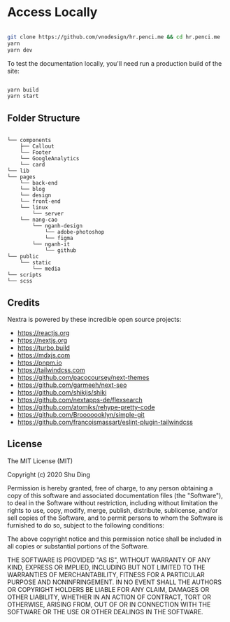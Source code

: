 # Access Locally

```bash

git clone https://github.com/vnodesign/hr.penci.me && cd hr.penci.me
yarn
yarn dev

```

To test the documentation locally, you'll need run a production build of the site:

```sh

yarn build
yarn start

```

## Folder Structure

```text

└── components
    ├── Callout
    └── Footer
    └── GoogleAnalytics
    └── card
└── lib
└── pages
    └── back-end
    └── blog
    └── design
    └── front-end
    └── linux
        └── server
    └── nang-cao
        └── nganh-design
            └── adobe-photoshop
            └── figma
        └── nganh-it
            └── github
└── public
    └── static
        └── media
└── scripts
└── scss
```

## Credits

Nextra is powered by these incredible open source projects:

- https://reactjs.org
- https://nextjs.org
- https://turbo.build
- https://mdxjs.com
- https://pnpm.io
- https://tailwindcss.com
- https://github.com/pacocoursey/next-themes
- https://github.com/garmeeh/next-seo
- https://github.com/shikijs/shiki
- https://github.com/nextapps-de/flexsearch
- https://github.com/atomiks/rehype-pretty-code
- https://github.com/Brooooooklyn/simple-git
- https://github.com/francoismassart/eslint-plugin-tailwindcss

## License

The MIT License (MIT)

Copyright (c) 2020 Shu Ding

Permission is hereby granted, free of charge, to any person obtaining a copy
of this software and associated documentation files (the "Software"), to deal
in the Software without restriction, including without limitation the rights
to use, copy, modify, merge, publish, distribute, sublicense, and/or sell
copies of the Software, and to permit persons to whom the Software is
furnished to do so, subject to the following conditions:

The above copyright notice and this permission notice shall be included in all
copies or substantial portions of the Software.

THE SOFTWARE IS PROVIDED "AS IS", WITHOUT WARRANTY OF ANY KIND, EXPRESS OR
IMPLIED, INCLUDING BUT NOT LIMITED TO THE WARRANTIES OF MERCHANTABILITY,
FITNESS FOR A PARTICULAR PURPOSE AND NONINFRINGEMENT. IN NO EVENT SHALL THE
AUTHORS OR COPYRIGHT HOLDERS BE LIABLE FOR ANY CLAIM, DAMAGES OR OTHER
LIABILITY, WHETHER IN AN ACTION OF CONTRACT, TORT OR OTHERWISE, ARISING FROM,
OUT OF OR IN CONNECTION WITH THE SOFTWARE OR THE USE OR OTHER DEALINGS IN THE
SOFTWARE.
